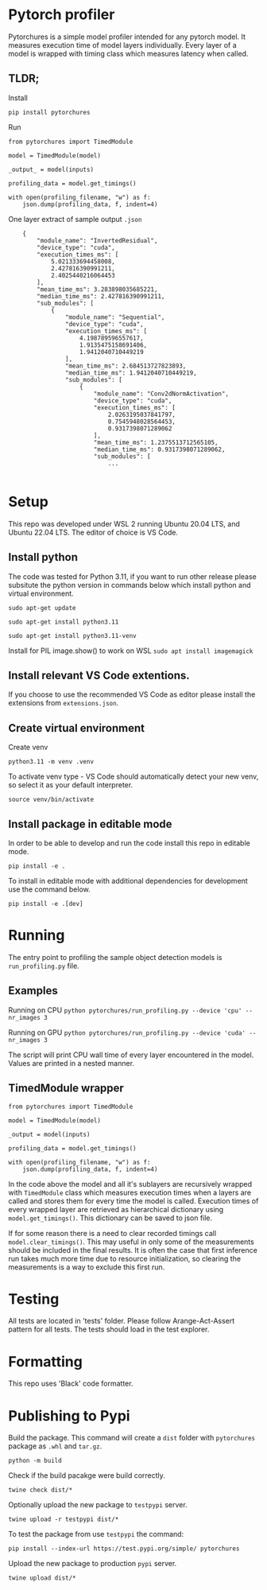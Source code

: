 # Pytorch profiler
Pytorchures is a simple model profiler intended for any pytorch model. 
It measures execution time of model layers individually. Every layer of a model is wrapped with timing class which measures latency when called.

## TLDR;

Install
```
pip install pytorchures
```

Run
```
from pytorchures import TimedModule

model = TimedModule(model)

_output_ = model(inputs)

profiling_data = model.get_timings()

with open(profiling_filename, "w") as f:
    json.dump(profiling_data, f, indent=4)
```

One layer extract of sample output ```.json```

```
    {
        "module_name": "InvertedResidual",
        "device_type": "cuda",
        "execution_times_ms": [
            5.021333694458008,
            2.427816390991211,
            2.4025440216064453
        ],
        "mean_time_ms": 3.283898035685221,
        "median_time_ms": 2.427816390991211,
        "sub_modules": [
            {
                "module_name": "Sequential",
                "device_type": "cuda",
                "execution_times_ms": [
                    4.198789596557617,
                    1.9135475158691406,
                    1.9412040710449219
                ],
                "mean_time_ms": 2.684513727823893,
                "median_time_ms": 1.9412040710449219,
                "sub_modules": [
                    {
                        "module_name": "Conv2dNormActivation",
                        "device_type": "cuda",
                        "execution_times_ms": [
                            2.0263195037841797,
                            0.7545948028564453,
                            0.9317398071289062
                        ],
                        "mean_time_ms": 1.2375513712565105,
                        "median_time_ms": 0.9317398071289062,
                        "sub_modules": [
                            ...
                                                    
```

# Setup

This repo was developed under WSL 2 running Ubuntu 20.04 LTS, and Ubuntu 22.04 LTS. The editor of choice is VS Code. 

## Install python 

The code was tested for Python 3.11, if you want to run other release please subsitute the python version in commands below which install python and virtual environment.

```sudo apt-get update```

```sudo apt-get install python3.11```

```sudo apt-get install python3.11-venv```

Install for PIL image.show() to work on WSL
```sudo apt install imagemagick```

## Install relevant VS Code extentions.

If you choose to use the recommended VS Code as editor please install the extensions from  ```extensions.json```.

## Create virtual environment

Create venv 

```python3.11 -m venv .venv```

To activate venv type - VS Code should automatically detect your new venv, so select it as your default interpreter.

```source venv/bin/activate```

## Install package in editable mode

In order to be able to develop and run the code install this repo in editable mode.

```pip install -e .```

To install in editable mode with additional dependencies for development use the command below.

```pip install -e .[dev]```

# Running

The entry point to profiling the sample object detection models is 
```run_profiling.py``` file.

## Examples

Running on CPU
```python pytorchures/run_profiling.py --device 'cpu' --nr_images 3```

Running on GPU
```python pytorchures/run_profiling.py --device 'cuda' --nr_images 3```

The script will print CPU wall time of every layer encountered in the model.
Values are printed in a nested manner.

## TimedModule wrapper

```
from pytorchures import TimedModule

model = TimedModule(model)

_output = model(inputs)

profiling_data = model.get_timings()

with open(profiling_filename, "w") as f:
    json.dump(profiling_data, f, indent=4)
```

In the code above the model and all it's sublayers are recursively wrapped with ```TimedModule``` class which measures execution times when a layers are called and stores them for every time the model is called.
Execution times of every wrapped layer are retrieved as hierarchical dictionary using ```model.get_timings()```.
This dictionary can be saved to json file.

If for some reason there is a need to clear recorded timings call ```model.clear_timings()```. This may useful in only some of the measurements should be included in the final results. It is often the case that first inference run takes much more time due to resource initialization, so clearing the measurements is a way to exclude this first run.

# Testing

All tests are located in 'tests' folder. Please follow Arange-Act-Assert pattern for all tests.
The tests should load in the test explorer.

# Formatting

This repo uses 'Black' code formatter.

# Publishing to Pypi

Build the package. This command will create a ```dist``` folder with ```pytorchures``` package as ```.whl```  and ```tar.gz```.

```python -m build```

Check if the build pacakge were build correctly.

```twine check dist/*```

Optionally upload the new package to ```testpypi``` server.

```twine upload -r testpypi dist/*```

To test the package from use ```testpypi``` the command:

```pip install --index-url https://test.pypi.org/simple/ pytorchures```

Upload the new package to production ```pypi``` server.

```twine upload dist/*```